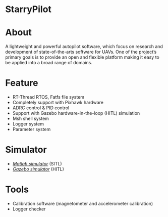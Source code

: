 StarryPilot
============================
# About
A lightweight and powerful autopilot software, which focus on research and development of state-of-the-arts software for UAVs. One of the project’s primary goals is to provide an open and flexible platform making it easy to be applied into a broad range of domains.

# Feature
- RT-Thread RTOS, Fatfs file system
- Completely support with Pixhawk hardware
- ADRC control & PID control
- Support with Gazebo hardware-in-the-loop (HITL) simulation
- Msh shell system
- Logger system
- Parameter system

# Simulator
- [*Matlab simulator*](https://github.com/JcZou/StarryPilot/edit/master) (SITL)
- [*Gazebo simulator*](https://github.com/JcZou/StarryPilot/edit/master) (HITL)

# Tools
- Calibration software (magnetometer and accelerometer calibration)
- Logger checker
